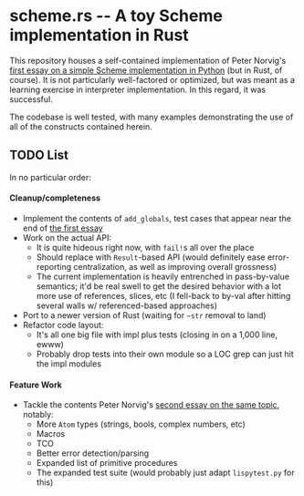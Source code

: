 # scheme.rs -- A toy Scheme implementation in Rust

This repository houses a self-contained implementation of Peter Norvig's [first essay on a simple Scheme implementation in Python][Norvig1] (but in Rust, of course). It is not particularly well-factored or optimized, but was meant as a learning exercise in interpreter implementation. In this regard, it was successful.

The codebase is well tested, with many examples demonstrating the use of all of the constructs contained herein.

## TODO List

In no particular order:

#### Cleanup/completeness

* Implement the contents of `add_globals`, test cases that appear near the end of [the first essay][Norvig1]
* Work on the actual API:
  * It is quite hideous right now, with `fail!`s all over the place
  * Should replace with `Result`-based API (would definitely ease error-reporting centralization, as well as improving overall grossness)
  * The current implementation is heavily entrenched in pass-by-value semantics; it'd be real swell to get the desired behavior with a lot more use of references, slices, etc (I fell-back to by-val after hitting several walls w/ referenced-based approaches)
* Port to a newer version of Rust (waiting for `~str` removal to land)
* Refactor code layout:
  * It's all one big file with impl plus tests (closing in on a 1,000 line, ewww)
  * Probably drop tests into their own module so a LOC grep can just hit the impl modules

#### Feature Work

* Tackle the contents Peter Norvig's [second essay on the same topic][Norvig2], notably:
  * More `Atom` types (strings, bools, complex numbers, etc)
  * Macros
  * TCO
  * Better error detection/parsing
  * Expanded list of primitive procedures
  * The expanded test suite (would probably just adapt `lispytest.py` for this)

[Norvig1]: http://norvig.com/lispy.html "(How to Write a (Lisp) Interpreter (in Python))"
[Norvig2]: http://norvig.com/lispy2.html "(An ((Even Better) Lisp) Interpreter (in Python))"
